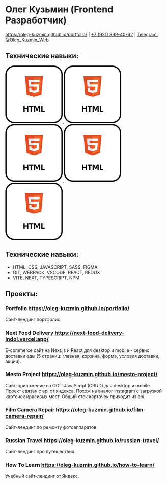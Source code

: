 # Олег Кузьмин (Frontend Разработчик)

<a href="https://oleg-kuzmin.github.io/portfolio/">https://oleg-kuzmin.github.io/portfolio/</a>
<span>|</span>
<a href="tel:+79218994062">+7 (921) 899-40-62</a>
<span>|</span>
<a href="https://t.me/Oleg_Kuzmin_Web">Telegram: @Oleg_Kuzmin_Web</a>

## Технические навыки:

<a href="https://oleg-kuzmin.github.io/portfolio/">
  <img src='./images/1.svg' alt="Логотип html" />
</a>
<a href="https://oleg-kuzmin.github.io/portfolio/">
  <img src='./images/1.svg' alt="Логотип html" />
</a>
<a href="https://oleg-kuzmin.github.io/portfolio/">
  <img src='./images/1.svg' alt="Логотип html" />
</a>
<a href="https://oleg-kuzmin.github.io/portfolio/">
  <img src='./images/1.svg' alt="Логотип html" />
</a>
<a href="https://oleg-kuzmin.github.io/portfolio/">
  <img src='./images/1.svg' alt="Логотип html" />
</a>


## Технические навыки:

- HTML, CSS, JAVASCRIPT, SASS, FIGMA
- GIT, WEBPACK, VSCODE, REACT, REDUX
- VITE, NEXT, TYPESCRIPT, NPM

## Проекты:

### Portfolio https://oleg-kuzmin.github.io/portfolio/

Сайт-лендинг портфолио.

### Next Food Delivery https://next-food-delivery-indol.vercel.app/

E-commerce сайт на Next.js и React для desktop и mobile - сервис доставки еды (5 страниц: главная, корзина, форма, условия доставки, акции).

### Mesto Project https://oleg-kuzmin.github.io/mesto-project/

Сайт-приложение на ООП JavaScript (CRUD) для desktop и mobile. Проект связан с api от яндекса. Похож на аналог instagram с загрузкой карточек красивых мест. Общий стек карточек приходит из api.

### Film Camera Repair https://oleg-kuzmin.github.io/film-camera-repair/

Сайт-лендинг по ремонту фотоаппаратов.

### Russian Travel https://oleg-kuzmin.github.io/russian-travel/

Сайт-лендинг про путешествия.

### How To Learn https://oleg-kuzmin.github.io/how-to-learn/

Учебный сайт-лендинг от Яндекс.
